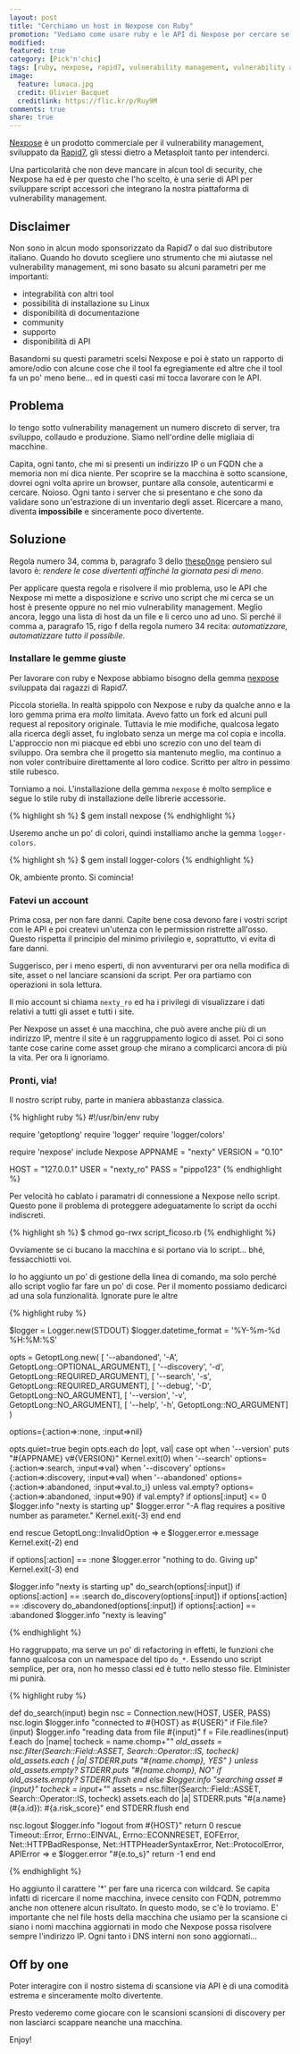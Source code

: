 ```yaml
---
layout: post
title: "Cerchiamo un host in Nexpose con Ruby"
promotion: "Vediamo come usare ruby e le API di Nexpose per cercare se un host è scansionato o no"
modified: 
featured: true
category: [Pick'n'chic]
tags: [ruby, nexpose, rapid7, vulnerability management, vulnerability assessment, scripting, script]
image:
  feature: lumaca.jpg
  credit: Olivier Bacquet
  creditlink: https://flic.kr/p/Ruy9M
comments: true
share: true
---
```


[Nexpose](https://www.rapid7.com/products/nexpose) è un prodotto commerciale
per il vulnerability management, sviluppato da
[Rapid7](https://www.rapid7.com), gli stessi dietro a Metasploit tanto per
intenderci.

Una particolarità che non deve mancare in alcun tool di security, che Nexpose
ha ed è per questo che l'ho scelto, è una serie di API per sviluppare script
accessori che integrano la nostra piattaforma di vulnerability management.

## Disclaimer

Non sono in alcun modo sponsorizzato da Rapid7 o dal suo distributore italiano.
Quando ho dovuto scegliere uno strumento che mi aiutasse nel vulnerability
management, mi sono basato su alcuni parametri per me importanti:

* integrabilità con altri tool
* possibilità di installazione su Linux
* disponibilità di documentazione
* community
* supporto
* disponibilità di API

Basandomi su questi parametri scelsi Nexpose e poi è stato un rapporto di
amore/odio con alcune cose che il tool fa egregiamente ed altre che il tool fa
un po' meno bene... ed in questi casi mi tocca lavorare con le API.

## Problema

Io tengo sotto vulnerability management un numero discreto di server, tra
sviluppo, collaudo e produzione. Siamo nell'ordine delle migliaia di macchine.

Capita, ogni tanto, che mi si presenti un indirizzo IP o un FQDN che a memoria
non mi dica niente.
Per scoprire se la macchina è sotto scansione, dovrei ogni volta aprire un
browser, puntare alla console, autenticarmi e cercare. Noioso. Ogni tanto i
server che si presentano e che sono da validare sono un'estrazione di un
inventario degli asset. Ricercare a mano, diventa **impossibile** e
sinceramente poco divertente.

## Soluzione

Regola numero 34, comma b, paragrafo 3 dello [thesp0nge](http://thesp0nge.com)
pensiero sul lavoro è: _rendere le cose divertenti affinché la giornata pesi di
meno_.

Per applicare questa regola e risolvere il mio problema, uso le API che Nexpose
mi mette a disposizione e scrivo uno script che mi cerca se un host è presente
oppure no nel mio vulnerability management. Meglio ancora, leggo una lista di
host da un file e li cerco uno ad uno. Sì perché il comma a, paragrafo 15, rigo
f della regola numero 34 recita: _automatizzare, automatizzare tutto il
possibile_.

### Installare le gemme giuste

Per lavorare con ruby e Nexpose abbiamo bisogno della gemma
[nexpose](https://rubygems.org/gems/nexpose) sviluppata dai ragazzi di Rapid7.

Piccola storiella. In realtà spippolo con Nexpose e ruby da qualche anno e la
loro gemma prima era _molto_ limitata. Avevo fatto un fork ed alcuni pull
request al repository originale. Tuttavia le mie modifiche, qualcosa legato
alla ricerca degli asset, fu inglobato senza un merge ma col copia e incolla.
L'approccio non mi piacque ed ebbi uno screzio con uno del team di sviluppo.
Ora sembra che il progetto sia mantenuto meglio, ma continuo a non voler
contribuire direttamente al loro codice. Scritto per altro in pessimo stile
rubesco.

Torniamo a noi. L'installazione della gemma ```nexpose``` è molto semplice e
segue lo stile ruby di installazione delle librerie accessorie.

{% highlight sh %}
$ gem install nexpose
{% endhighlight %}

Useremo anche un po' di colori, quindi installiamo anche la gemma
```logger-colors```.

{% highlight sh %}
$ gem install logger-colors
{% endhighlight %}

Ok, ambiente pronto. Si comincia!

### Fatevi un account

Prima cosa, per non fare danni. Capite bene cosa devono fare i vostri script
con le API e poi createvi un'utenza con le permission ristrette all'osso.
Questo rispetta il principio del minimo privilegio e, soprattutto, vi evita di
fare danni.

Suggerisco, per i meno esperti, di non avventurarvi per ora nella modifica di
site, asset o nel lanciare scansioni da script. Per ora partiamo con operazioni
in sola lettura.

Il mio account si chiama ```nexty_ro``` ed ha i privilegi di visualizzare i
dati relativi a tutti gli asset e tutti i site.

Per Nexpose un asset è una macchina, che può avere anche più di un indirizzo
IP, mentre il site è un raggruppamento logico di asset. Poi ci sono tante cose
carine come asset group che mirano a complicarci ancora di più la vita. Per ora
li ignoriamo.

### Pronti, via!

Il nostro script ruby, parte in maniera abbastanza classica.

{% highlight ruby %}
#!/usr/bin/env ruby

require 'getoptlong'
require 'logger'
require 'logger/colors'

require 'nexpose'
include Nexpose
APPNAME = "nexty"
VERSION = "0.10"

HOST    = "127.0.0.1"
USER    = "nexty_ro"
PASS    = "pippo123"
{% endhighlight %}

Per velocità ho cablato i paramatri di connessione a Nexpose nello script.
Questo pone il problema di proteggere adeguatamente lo script da occhi
indiscreti.

{% highlight sh %}
$ chmod go-rwx script_ficoso.rb
{% endhighlight %}

Ovviamente se ci bucano la macchina e si portano via lo script... bhé,
fessacchiotti voi.

Io ho aggiunto un po' di gestione della linea di comando, ma solo perché allo
script voglio far fare un po' di cose. Per il momento possiamo dedicarci ad una
sola funzionalità. Ignorate pure le altre

{% highlight ruby %}

$logger = Logger.new(STDOUT)
$logger.datetime_format = '%Y-%m-%d %H:%M:%S'

opts = GetoptLong.new(
  [ '--abandoned',  '-A',   GetoptLong::OPTIONAL_ARGUMENT],
  [ '--discovery',  '-d',   GetoptLong::REQUIRED_ARGUMENT],
  [ '--search',     '-s',   GetoptLong::REQUIRED_ARGUMENT],
  [ '--debug',      '-D',   GetoptLong::NO_ARGUMENT],
  [ '--version',    '-v',   GetoptLong::NO_ARGUMENT],
  [ '--help',       '-h',   GetoptLong::NO_ARGUMENT]
)

options={:action=>:none, :input=>nil}

opts.quiet=true
begin
  opts.each do |opt, val|
    case opt
    when '--version'
      puts "#{APPNAME} v#{VERSION}"
      Kernel.exit(0)
    when '--search'
      options={:action=>:search, :input=>val}
    when '--discovery'
      options={:action=>:discovery, :input=>val}
    when '--abandoned'
      options={:action=>:abandoned, :input=>val.to_i}  unless val.empty?
      options={:action=>:abandoned, :input=>90}   if val.empty?
      if options[:input] <= 0
        $logger.info "nexty is starting up"
        $logger.error "-A flag requires a positive number as parameter."
        Kernel.exit(-3)
      end
    end

  end
rescue GetoptLong::InvalidOption => e
  $logger.error e.message
  Kernel.exit(-2)
end

if options[:action] == :none
  $logger.error "nothing to do. Giving up"
  Kernel.exit(-3)
end

$logger.info "nexty is starting up"
do_search(options[:input])    if options[:action] == :search
do_discovery(options[:input]) if options[:action] == :discovery
do_abandoned(options[:input]) if options[:action] == :abandoned
$logger.info "nexty is leaving"

{% endhighlight %}

Ho raggruppato, ma serve un po' di refactoring in effetti, le funzioni che
fanno qualcosa con un namespace del tipo ```do_*```. Essendo uno script
semplice, per ora, non ho messo classi ed è tutto nello stesso file. Elminister
mi punirà.

{% highlight ruby %}

def do_search(input)
begin
  nsc = Connection.new(HOST, USER, PASS)
  nsc.login
  $logger.info "connected to #{HOST} as #{USER}"
  if File.file?(input)
    $logger.info "reading data from file #{input}"
    f = File.readlines(input)
    f.each do |name|
      tocheck = name.chomp+"*"
      old_assets = nsc.filter(Search::Field::ASSET, Search::Operator::IS, tocheck)
      old_assets.each { |a| STDERR.puts "#{name.chomp}, YES" } unless old_assets.empty?
      STDERR.puts "#{name.chomp}, NO" if old_assets.empty?
      STDERR.flush
    end
  else
    $logger.info "searching asset #{input}"
    tocheck = input+"*"
    assets = nsc.filter(Search::Field::ASSET, Search::Operator::IS, tocheck)
    assets.each do |a|
      STDERR.puts "#{a.name} (#{a.id}): #{a.risk_score}"
    end
    STDERR.flush
  end

  nsc.logout
  $logger.info "logout from #{HOST}"
  return 0
rescue Timeout::Error, Errno::EINVAL, Errno::ECONNRESET, EOFError,
       Net::HTTPBadResponse, Net::HTTPHeaderSyntaxError, Net::ProtocolError, APIError => e
  $logger.error "#{e.to_s}"
  return -1
end
end

{% endhighlight %}

Ho aggiunto il carattere '*' per fare una ricerca con wildcard. Se capita
infatti di ricercare il nome macchina, invece censito con FQDN, potremmo anche
non ottenere alcun risultato. In questo modo, se c'è lo troviamo. E' importante
che nel file hosts della macchina che usiamo per la scansione ci siano i nomi
macchina aggiornati in modo che Nexpose possa risolvere sempre l'indirizzo IP.
Ogni tanto i DNS interni non sono aggiornati...

## Off by one

Poter interagire con il nostro sistema di scansione via API è di una comodità
estrema e sinceramente molto divertente.

Presto vederemo come giocare con le scansioni scansioni di discovery per non
lasciarci scappare neanche una macchina.

Enjoy!
